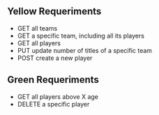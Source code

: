 ## Yellow Requeriments

- GET all teams
- GET a specific team, including all its players
- GET all players
- PUT update number of titles of a specific team
- POST create a new player

## Green Requeriments

- GET all players above X age
- DELETE a specific player
